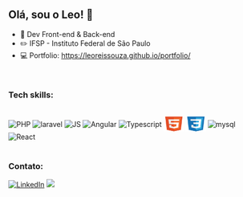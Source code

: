 ## Olá, sou o Leo! 👋

- 👾 Dev Front-end & Back-end
- ✏️ IFSP - Instituto Federal de São Paulo
- 💻 Portfolio: <https://leoreissouza.github.io/portfolio/>
<br>

### Tech skills:
 <div style="display: inline_block"><br>
  <img align="center" alt="PHP" height="30" width="40" src="https://cdn.jsdelivr.net/gh/devicons/devicon@latest/icons/laravel/laravel-original.svg">
  <img align="center" alt="laravel" height="30" width="40" src="https://cdn.jsdelivr.net/gh/devicons/devicon/icons/laravel/laravel-plain.svg">
  <img align="center" alt="JS" height="30" width="40" src="https://cdn.jsdelivr.net/gh/devicons/devicon/icons/javascript/javascript-original.svg">
  <img align="center" alt="Angular" height="30" width="40" src="https://cdn.jsdelivr.net/gh/devicons/devicon/icons/angularjs/angularjs-original.svg">
  <img align="center" alt="Typescript" height="30" width="40" src="https://cdn.jsdelivr.net/gh/devicons/devicon/icons/typescript/typescript-original.svg">
  <img align="center" alt="HTML" height="30" width="40" src="https://raw.githubusercontent.com/devicons/devicon/master/icons/html5/html5-original.svg">
  <img align="center" alt="CSS" height="30" width="40" src="https://raw.githubusercontent.com/devicons/devicon/master/icons/css3/css3-original.svg">
  <img align="center" alt="mysql" height="30" width="40" src="https://cdn.jsdelivr.net/gh/devicons/devicon/icons/mysql/mysql-original.svg">
  <img align="center" alt="React" height="30" width="40" src="https://cdn.jsdelivr.net/gh/devicons/devicon/icons/react/react-original.svg">
</div>
<br>


### Contato:

[![LinkedIn](https://img.shields.io/badge/LinkedIn-0077B5?style=for-the-badge&logo=linkedin&logoColor=white)](https://br.linkedin.com/in/leonardo-reis-04462220a)
<a href = "mailto:leonardoleoreissouza05@gmail.com"><img src="https://img.shields.io/badge/Gmail-D14836?style=for-the-badge&logo=gmail&logoColor=white" target="_blank"></a>

